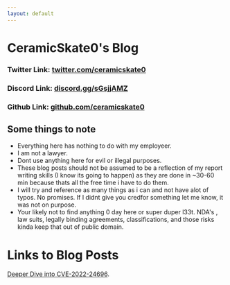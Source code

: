```yaml
---
layout: default
---
```

# CeramicSkate0's Blog

### Twitter Link: [twitter.com/ceramicskate0](https://twitter.com/ceramicskate0)
### Discord Link: [discord.gg/sGsjjAMZ](https://discord.gg/sGsjjAMZ)
### Github Link: [github.com/ceramicskate0](https://github.com/ceramicskate0)

## Some things to note
  - Everything here has nothing to do with my employeer.
  - I am not a lawyer.
  - Dont use anything here for evil or illegal purposes. 
  - These blog posts should not be assumed to be a reflection of my report writing skills (I know its going to happen) as they are done in ~30-60 min because thats all the free time i have to do them.
  - I will try and reference as many things as i can and not have alot of typos. No promises. If I didnt give you credfor something let me know, it was not on purpose.
  - Your likely not to find anything 0 day here or super duper l33t. NDA's , law suits, legally binding agreements, classifications, and those risks kinda keep that out of public domain.

# Links to Blog Posts

[Deeper Dive into CVE-2022-24696](./CVE-2022-24696.html).

